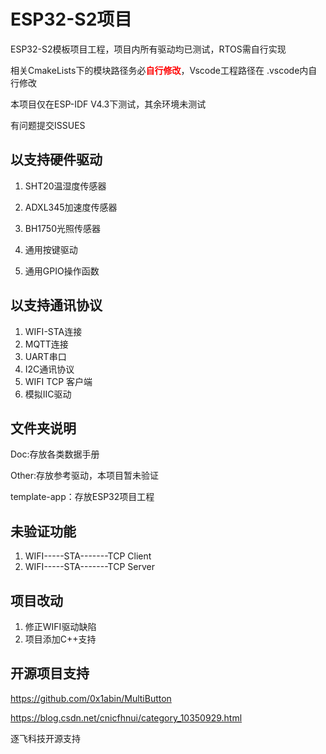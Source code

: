# ESP32-S2项目



ESP32-S2模板项目工程，项目内所有驱动均已测试，RTOS需自行实现

相关CmakeLists下的模块路径务必<font color="red">**自行修改**</font>，Vscode工程路径在 .vscode内自行修改

本项目仅在ESP-IDF V4.3下测试，其余环境未测试



有问题提交ISSUES



## 以支持硬件驱动

1. SHT20温湿度传感器

2. ADXL345加速度传感器

3. BH1750光照传感器

4. 通用按键驱动

5. 通用GPIO操作函数

   

## 以支持通讯协议

1. WIFI-STA连接
2. MQTT连接
2. UART串口
2. I2C通讯协议
2. WIFI TCP 客户端
2. 模拟IIC驱动



## 文件夹说明

Doc:存放各类数据手册

Other:存放参考驱动，本项目暂未验证

template-app：存放ESP32项目工程



## 未验证功能

1. WIFI-----STA-------TCP Client
2. WIFI-----STA-------TCP Server



## 项目改动

1. 修正WIFI驱动缺陷
1. 项目添加C++支持

## 开源项目支持

https://github.com/0x1abin/MultiButton

https://blog.csdn.net/cnicfhnui/category_10350929.html

逐飞科技开源支持

